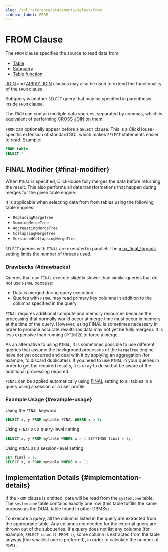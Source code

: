 ```yaml
---
slug: /sql-reference/statements/select/from
sidebar_label: FROM
---
```


# FROM Clause

The `FROM` clause specifies the source to read data from:

- [Table](../../../engines/table-engines/index.md)
- [Subquery](../../../sql-reference/statements/select/index.md) 
- [Table function](/sql-reference/table-functions)

[JOIN](../../../sql-reference/statements/select/join.md) and [ARRAY JOIN](../../../sql-reference/statements/select/array-join.md) clauses may also be used to extend the functionality of the `FROM` clause.

Subquery is another `SELECT` query that may be specified in parenthesis inside `FROM` clause.

The `FROM` can contain multiple data sources, separated by commas, which is equivalent of performing [CROSS JOIN](../../../sql-reference/statements/select/join.md) on them.

`FROM` can optionally appear before a `SELECT` clause. This is a ClickHouse-specific extension of standard SQL which makes `SELECT` statements easier to read. Example:

```sql
FROM table
SELECT *
```

## FINAL Modifier {#final-modifier}

When `FINAL` is specified, ClickHouse fully merges the data before returning the result. This also performs all data transformations that happen during merges for the given table engine.

It is applicable when selecting data from from tables using the following table engines:
- `ReplacingMergeTree`
- `SummingMergeTree`
- `AggregatingMergeTree`
- `CollapsingMergeTree`
- `VersionedCollapsingMergeTree`

`SELECT` queries with `FINAL` are executed in parallel. The [max_final_threads](/operations/settings/settings#max_final_threads) setting limits the number of threads used.

### Drawbacks {#drawbacks}

Queries that use `FINAL` execute slightly slower than similar queries that do not use `FINAL` because:

- Data is merged during query execution.
- Queries with `FINAL` may read primary key columns in addition to the columns specified in the query.

`FINAL` requires additional compute and memory resources because the processing that normally would occur at merge time must occur in memory at the time of the query. However, using FINAL is sometimes necessary in order to produce accurate results (as data may not yet be fully merged). It is less expensive than running `OPTIMIZE` to force a merge.

As an alternative to using `FINAL`, it is sometimes possible to use different queries that assume the background processes of the `MergeTree` engine have not yet occurred and deal with it by applying an aggregation (for example, to discard duplicates). If you need to use `FINAL` in your queries in order to get the required results, it is okay to do so but be aware of the additional processing required.

`FINAL` can be applied automatically using [FINAL](../../../operations/settings/settings.md#final) setting to all tables in a query using a session or a user profile.

### Example Usage {#example-usage}

Using the `FINAL` keyword

```sql
SELECT x, y FROM mytable FINAL WHERE x > 1;
```

Using `FINAL` as a query-level setting

```sql
SELECT x, y FROM mytable WHERE x > 1 SETTINGS final = 1;
```

Using `FINAL` as a session-level setting

```sql
SET final = 1;
SELECT x, y FROM mytable WHERE x > 1;
```

## Implementation Details {#implementation-details}

If the `FROM` clause is omitted, data will be read from the `system.one` table.
The `system.one` table contains exactly one row (this table fulfills the same purpose as the DUAL table found in other DBMSs).

To execute a query, all the columns listed in the query are extracted from the appropriate table. Any columns not needed for the external query are thrown out of the subqueries.
If a query does not list any columns (for example, `SELECT count() FROM t`), some column is extracted from the table anyway (the smallest one is preferred), in order to calculate the number of rows.
